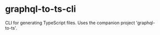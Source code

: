 # graphql-to-ts-cli

CLI for generating TypeScript files. Uses the companion project 'graphql-to-ts'.



